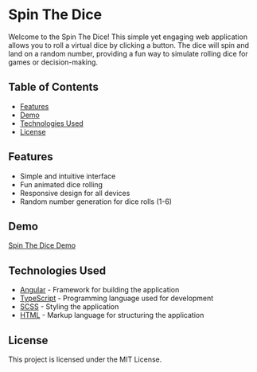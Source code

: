 # Spin The Dice

Welcome to the Spin The Dice! This simple yet engaging web application allows you to roll a virtual dice by clicking a button. The dice will spin and land on a random number, providing a fun way to simulate rolling dice for games or decision-making.

## Table of Contents
- [Features](#features)
- [Demo](#demo)
- [Technologies Used](#technologies-used)
- [License](#license)

## Features
- Simple and intuitive interface
- Fun animated dice rolling
- Responsive design for all devices
- Random number generation for dice rolls (1-6)

## Demo
[Spin The Dice Demo](https://fijolkrzysztof.github.io/spin-the-dice/)

## Technologies Used
- [Angular](https://angular.io/) - Framework for building the application
- [TypeScript](https://www.typescriptlang.org/) - Programming language used for development
- [SCSS](https://sass-lang.com/) - Styling the application
- [HTML](https://html.spec.whatwg.org/multipage/) - Markup language for structuring the application

## License
This project is licensed under the MIT License.
